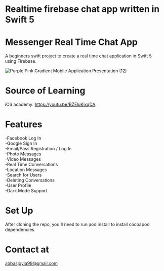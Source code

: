 # Realtime firebase chat app written in Swift 5

# Messenger Real Time Chat App
A beginners swift project to create a real time chat application in Swift 5 using Firebase.

![Purple Pink Gradient Mobile Application Presentation (12)](https://github.com/user-attachments/assets/8fab7e66-30d7-4cde-b899-467d6a4c9fc6)


# Source of Learning
iOS academy: https://youtu.be/BZEluKixqDA

# Features
-Facebook Log In\
-Google Sign In\
-Email/Pass Registration / Log In\
-Photo Messages\
-Video Messages\
-Real Time Conversations\
-Location Messages\
-Search for Users\
-Deleting Conversations\
-User Profile\
-Dark Mode Support

# Set Up
After cloning the repo, you'll need to run pod install to install cocoapod dependencies.

# Contact at 
abbasjoyia99@gmail.com
